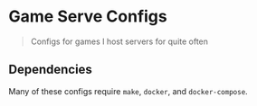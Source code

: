 # Game Serve Configs

> Configs for games I host servers for quite often

## Dependencies

Many of these configs require `make`, `docker`, and `docker-compose`.
